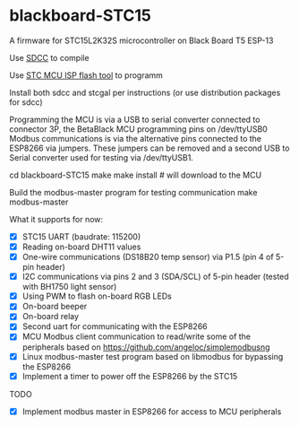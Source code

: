 # blackboard-STC15

A firmware for STC15L2K32S microcontroller on Black Board T5 ESP-13

Use [SDCC](http://sdcc.sourceforge.net/) to compile

Use [STC MCU ISP flash tool](https://github.com/grigorig/stcgal) to programm

Install both sdcc and stcgal per instructions (or use distribution packages for sdcc)

Programming the MCU is via a USB to serial converter connected to connector 3P, the BetaBlack MCU programming pins on /dev/ttyUSB0
Modbus communications is via the alternative pins connected to the ESP8266 via jumpers. These jumpers can be removed and a second USB to Serial converter used for testing via /dev/ttyUSB1.

cd blackboard-STC15
make
make install # will download to the MCU

Build the modbus-master program for testing communication
make modbus-master




What it supports for now:
* [x] STC15 UART (baudrate: 115200)
* [x] Reading on-board DHT11 values
* [x] One-wire communications (DS18B20 temp sensor) via P1.5 (pin 4 of 5-pin header)
* [x] I2C communications via pins 2 and 3 (SDA/SCL) of 5-pin header (tested with BH1750 light sensor)
* [x] Using PWM to flash on-board RGB LEDs
* [x] On-board beeper
* [x] On-board relay
* [X] Second uart for communicating with the ESP8266
* [X] MCU Modbus client communication to read/write some of the peripherals based on https://github.com/angeloc/simplemodbusng
* [X] Linux modbus-master test program based on libmodbus for bypassing the ESP8266
* [X] Implement a timer to power off the ESP8266 by the STC15

TODO
* [X] Implement modbus master in ESP8266 for access to MCU peripherals
